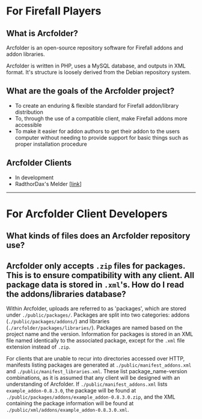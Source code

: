 For Firefall Players
====================
What is Arcfolder?
------------------
Arcfolder is an open-source repository software for Firefall addons and addon libraries.

Arcfolder is written in PHP, uses a MySQL database, and outputs in XML format. It's structure is loosely derived from the Debian repository system.

What are the goals of the Arcfolder project?
--------------------------------------------
* To create an enduring & flexible standard for Firefall addon/library distribution
* To, through the use of a compatible client, make Firefall addons more accessible
* To make it easier for addon authors to get their addon to the users computer without needing to provide support for basic things such as proper installation procedure

Arcfolder Clients
-----------------
* In development
 * RadthorDax's Melder [[link](http://www.firefallthegame.com/community/threads/addon-manager-melder.52327/)]

----------

For Arcfolder Client Developers
===============================
What kinds of files does an Arcfolder repository use?
-----------------------------------------------------
Arcfolder only accepts `.zip` files for packages. This is to ensure compatibility with any client. All package data is stored in `.xml`'s.
How do I read the addons/libraries database?
--------------------------------------------
Within Arcfolder, uploads are referred to as 'packages', which are stored under `./public/packages/`. Packages are split into two categories: addons (`./public/packages/addons/`) and libraries (`./arcfolder/packages/libraries/`). Packages are named based on the project name and the version. Information for packages is stored in an XML file named identically to the associated package, except for the `.xml` file extension instead of `.zip`.

For clients that are unable to recur into directories accessed over HTTP, manifests listing packages are generated at `./public/manifest_addons.xml` and `./public/manifest_libraries.xml`. These list package_name-version combinations, as it is assumed that any client will be designed with an understanding of Arcfolder. If `./public/manifest_addons.xml` lists `example_addon-0.8.3.0`, the package will be found at `./public/packages/addons/example_addon-0.8.3.0.zip`, and the XML containing the package information will be found at `./public/xml/addons/example_addon-0.8.3.0.xml`.